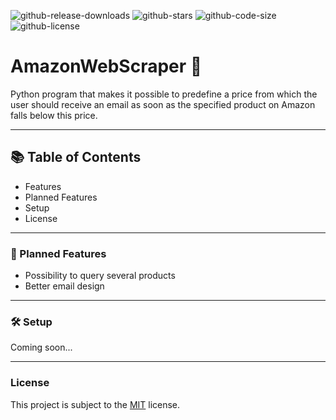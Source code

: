 ![github-release-downloads](https://img.shields.io/github/downloads/jonasfluegge/AmazonWebScraper/total)
![github-stars](https://img.shields.io/github/stars/jonasfluegge/AmazonWebScraper)
![github-code-size](https://img.shields.io/github/languages/code-size/jonasfluegge/AmazonWebScraper)
![github-license](https://img.shields.io/github/license/jonasfluegge/AmazonWebScraper)

# AmazonWebScraper 💸
Python program that makes it possible to predefine a price from which the user should receive an email as soon as the specified product on Amazon falls below this price.

---

## 📚 Table of Contents
- Features
- Planned Features
- Setup
- License

---

### 🌙 Planned Features
- Possibility to query several products
- Better email design

---

### 🛠️ Setup
Coming soon...

---

### License
This project is subject to the [MIT](https://github.com/jonasfluegge/AmazonWebScraper/blob/master/LICENSE) license.
